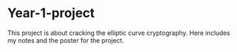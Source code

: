 # Year-1-project
This project is about cracking the elliptic curve cryptography. Here includes my notes and the poster for the project.
